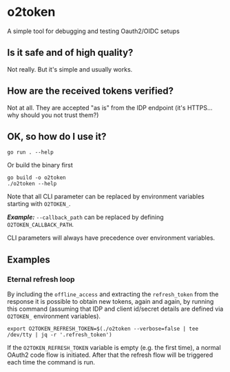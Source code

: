 # o2token

A simple tool for debugging and testing Oauth2/OIDC setups

## Is it safe and of high quality?

Not really. But it's simple and usually works.

## How are the received tokens verified?

Not at all. They are accepted "as is" from the IDP endpoint (it's HTTPS... why should you not trust them?)

## OK, so how do I use it?

```shell
go run . --help
```

Or build the binary first

```shell
go build -o o2token
./o2token --help
```

Note that all CLI parameter can be replaced by environment variables starting with `O2TOKEN_`.

***Example:*** `--callback_path` can be replaced by defining `O2TOKEN_CALLBACK_PATH`. 

CLI parameters will always have precedence over environment variables.

## Examples

### Eternal refresh loop

By including the `offline_access` and extracting the `refresh_token` from the response it is possible to obtain new tokens, again and again, by running this command (assuming that IDP and client id/secret details are defined via `O2TOKEN_` environment variables).

```shell
export O2TOKEN_REFRESH_TOKEN=$(./o2token --verbose=false | tee /dev/tty | jq -r '.refresh_token')
```

If the `O2TOKEN_REFRESH_TOKEN` variable is empty (e.g. the first time), a normal OAuth2 code flow is initiated. After that the refresh flow will be triggered each time the command is run.

